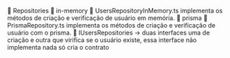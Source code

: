 📁 Repositories 
  📁 in-memory
    📄 UsersRepositoryInMemory.ts implementa os métodos de criação e verificação de usuário em memória.
  📁 prisma
    📄 PrismaRepository.ts implementa os métodos de criação e verificação de usuário com o prisma. 
  📄 IUsersRepositories -> duas interfaces uma de criação e outra que virifica se o usuário existe, essa interface não implementa nada só cria o contrato